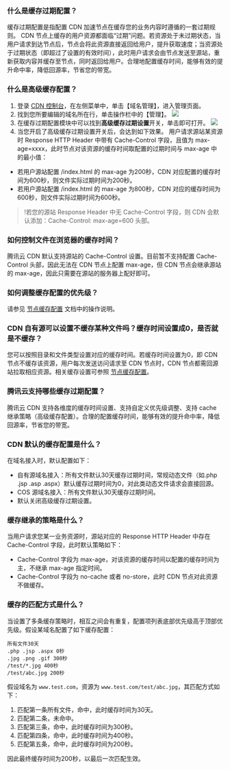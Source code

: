 ### 什么是缓存过期配置？
缓存过期配置是指配置 CDN 加速节点在缓存您的业务内容时遵循的一套过期规则。
CDN 节点上缓存的用户资源都面临“过期”问题。若资源处于未过期状态，当用户请求到达节点后，节点会将此资源直接返回给用户，提升获取速度；当资源处于过期状态（即超过了设置的有效时间），此时用户请求会由节点发送至源站，重新获取内容并缓存至节点，同时返回给用户。合理地配置缓存时间，能够有效的提升命中率，降低回源率，节省您的带宽。

### 什么是高级缓存配置？
1. 登录 [CDN 控制台](https://console.cloud.tencent.com/cdn)，在左侧菜单中，单击【域名管理】，进入管理页面。
2. 找到您所要编辑的域名所在行，单击操作栏中的【管理】。
![](https://main.qcloudimg.com/raw/9f368bf5a00c9d0f903fba9bfef3a52a.png)
3. 在缓存过期配置模块中可以找到**高级缓存过期设置**开关，单击即可打开。
![](https://main.qcloudimg.com/raw/edb0f76677198eb56a64ae417ad07fe4.png)
4. 当您开启了高级缓存过期设置开关后，会达到如下效果。
用户请求源站某资源时 Response HTTP Header 中带有 Cache-Control 字段，且值为 max-age=xxxx，此时节点对该资源的缓存时间取配置的过期时间与 max-age 中的最小值：
 - 若用户源站配置 /index.html 的 max-age 为200秒，CDN 对应配置的缓存时间为600秒，则文件实际过期时间为200秒。
 - 若用户源站配置 /index.html 的 max-age 为800秒，CDN 对应的缓存时间为600秒，则文件实际过期时间为600秒。
>!若您的源站 Response Header 中无 Cache-Control 字段，则 CDN 会默认添加：Cache-Control: max-age=600 头部。

### 如何控制文件在浏览器的缓存时间？
腾讯云 CDN 默认支持源站的 Cache-Control 设置。目前暂不支持配置 Cache-Control 头部，因此无法在 CDN 节点上配置 max-age，但 CDN 节点会继承源站的 max-age，因此只需要在源站的服务器上配好即可。

### 如何调整缓存配置的优先级？
请参见 [节点缓存配置](https://cloud.tencent.com/document/product/228/41540) 文档中的操作说明。

### CDN 自有源可以设置不缓存某种文件吗？缓存时间设置成0，是否就是不缓存？
您可以按照目录和文件类型设置对应的缓存时间。若缓存时间设置为0，即 CDN 节点不缓存该资源，用户每次发送访问请求至 CDN 节点时，CDN 节点都需回源站拉取相应资源。相关缓存设置可参照 [节点缓存配置](https://cloud.tencent.com/document/product/228/41540)。

### 腾讯云支持哪些缓存过期配置？
腾讯云 CDN 支持各维度的缓存时间设置、支持自定义优先级调整、支持 cache 继承策略（高级缓存配置）。合理的配置缓存时间，能够有效的提升命中率，降低回源率，节省您的带宽。

### CDN 默认的缓存配置是什么？
在域名接入时，默认配置如下：
- 自有源域名接入：所有文件默认30天缓存过期时间，常规动态文件（如.php .jsp .asp .aspx）默认缓存过期时间为0，对此类动态文件请求会直接回源。
- COS 源域名接入：所有文件默认30天缓存过期时间。
- 默认关闭高级缓存过期设置。

### 缓存继承的策略是什么？
当用户请求您某一业务资源时，源站对应的 Response HTTP Header 中存在 Cache-Control 字段，此时默认策略如下：
- Cache-Control 字段为 max-age，对该资源的缓存时间以配置的缓存时间为主，不继承 max-age 指定时间。
- Cache-Control 字段为 no-cache 或者 no-store，此时 CDN 节点对此资源不做缓存。

### 缓存的匹配方式是什么？
当设置了多条缓存策略时，相互之间会有重复，配置项列表底部优先级高于顶部优先级。假设某域名配置了如下缓存配置：
```
所有文件30天
.php .jsp .aspx 0秒
.jpg .png .gif 300秒
/test/*.jpg 400秒
/test/abc.jpg 200秒
```

假设域名为 `www.test.com`，资源为 `www.test.com/test/abc.jpg`，其匹配方式如下：
1. 匹配第一条所有文件，命中，此时缓存时间为30天。
2. 匹配第二条，未命中。
3. 匹配第三条，命中，此时缓存时间为300秒。
4. 匹配第四条，命中，此时缓存时间为400秒。
5. 匹配第五条，命中，此时缓存时间为200秒。

因此最终缓存时间为200秒，以最后一次匹配生效。
